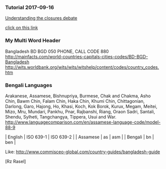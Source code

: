 ### Tutorial 2017-09-16
[Understanding the closures debate](https://www.javaworld.com/article/2077869/scripting-jvm-languages/understanding-the-closures-debate.html)

[click on this link](#my-multi-word-header)
### My Multi Word Header

Bangladesh
BD
BGD
050
PHONE, CALL CODE	 880
http://mainfacts.com/world-countries-capitals-cities-codes/BD-BGD-Bangladesh
http://wits.worldbank.org/wits/wits/witshelp/content/codes/country_codes.htm

### Bengali Languages
Arakanese,
Assamese,
Bishnupriya,
Burmese,
Chak and Chakma,
Asho Chin,
Bawm Chin,
Falam Chin,
Haka Chin,
Khumi Chin,
Chittagonian,
Darlong,
Garo,
Hajong,
Ho,
Khasi,
Koch,
Kok Borok,
Kurux,
Megam,
Meitei,
Mizo,
Mru,
Mundari,
Pankhu,
Pnar,
Rajbanshi,
Riang,
Oraon Sadri,
Santali, Shendu,
Sylheti,
Tangchangya,
Tippera,
Usui and War.
http://www.languagecomparison.com/en/assamese-language-code/model-88-9

| English | ISO 639-1 | ISO 639-2 |
| Assamese | as | asm |
| Bengali | bn | ben |

Like: http://www.commisceo-global.com/country-guides/bangladesh-guide

[Rz Rasel]
